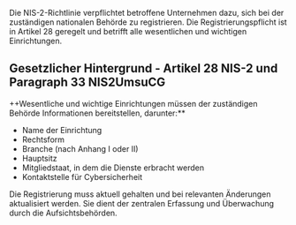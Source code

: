 Die NIS-2-Richtlinie verpflichtet betroffene Unternehmen dazu, sich bei der zuständigen nationalen Behörde zu registrieren. Die Registrierungspflicht ist in Artikel 28 geregelt und betrifft alle wesentlichen und wichtigen Einrichtungen.

## Gesetzlicher Hintergrund - Artikel 28 NIS-2 und Paragraph 33 NIS2UmsuCG
++Wesentliche und wichtige Einrichtungen müssen der zuständigen Behörde Informationen bereitstellen, darunter:**
- Name der Einrichtung
- Rechtsform
- Branche (nach Anhang I oder II)
- Hauptsitz
- Mitgliedstaat, in dem die Dienste erbracht werden
- Kontaktstelle für Cybersicherheit

Die Registrierung muss aktuell gehalten und bei relevanten Änderungen aktualisiert werden. Sie dient der zentralen Erfassung und Überwachung durch die Aufsichtsbehörden.

